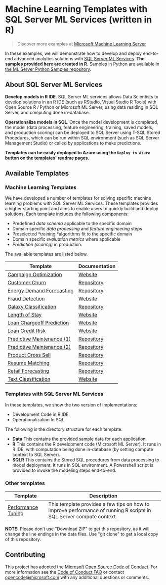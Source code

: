 # Machine Learning Templates with SQL Server ML Services (written in R)

> Discover more examples at [Microsoft Machine Learning Server](https://github.com/Microsoft/ML-Server)

In these examples, we will demonstrate how to develop and deploy end-to-end advanced analytics solutions with [SQL Server  ML Services](https://docs.microsoft.com/en-us/sql/advanced-analytics/what-is-sql-server-machine-learning). **The samples provided here are created in R.**
Samples in Python are available in [the ML Server Python Samples repository](https://github.com/Microsoft/ML-Server-Python-Samples).

## About SQL Server ML Services

**Develop models in R IDE**. SQL Server ML services allows Data Scientists to develop solutions in an R IDE (such as RStudio, Visual Studio R Tools) with Open Source R / Python or Microsoft ML Server, using data residing in SQL Server, and computing done in-database. 

**Operationalize models in SQL**. Once the model development is completed, the model (data processing, feature engineering, training, saved models, and production scoring) can be deployed to SQL Server using T-SQL Stored Procedures, which can be run within SQL environment (such as SQL Server Management Studio) or called by applications to make predictions.

**Templates can be easily deployed to Azure using the `Deploy to Azure` button on the templates' readme pages.**

## Available Templates

### Machine Learning Templates
We have developed a number of templates for solving specific machine learning problems with SQL Server ML Services. These templates provides a higher starting point and aims to enable users to quickly build and deploy solutions. Each template includes the following components:

- Predefined *data schema* applicable to the specific domain
- Domain specific *data processing* and *feature engineering* steps
- Preselected *training *algorithms fit to the specific domain 
- Domain specific *evaluation metrics* where applicable
- *Prediction (scoring)* in production.  

The available templates are listed below.



| Template | Documentation |
| -------- | -------- |
|[Campaign Optimization](https://github.com/Microsoft/r-server-campaign-optimization)|[Website](https://microsoft.github.io/r-server-campaign-optimization/)|
|[Customer Churn](Churn)|[Repository](Churn)|
|[Energy Demand Forecasting](EnergyDemandForecasting)|[Repository](EnergyDemandForecasting)|
|[Fraud Detection](https://github.com/Microsoft/r-server-fraud-detection) |[Website](https://microsoft.github.io/r-server-fraud-detection/)|
|[Galaxy Classification](Galaxies)|[Repository](https://github.com/Microsoft/SQL-Server-R-Services-Samples/blob/master/Galaxies)|
|[Length of Stay](https://github.com/Microsoft/r-server-hospital-length-of-stay)|[Website](https://microsoft.github.io/r-server-hospital-length-of-stay/)|
|[Loan Chargeoff Prediction](https://github.com/Microsoft/r-server-loan-chargeoff)|[Website](https://microsoft.github.io//r-server-loan-chargeoff/)|
|[Loan Credit Risk](https://github.com/Microsoft/r-server-loan-credit-risk)|[Website](https://microsoft.github.io/r-server-loan-credit-risk/)|
|[Predictive Maintenance (1)](PredictiveMaintenance)|[Repository](PredictiveMaintenace)|
|[Predictive Maintenance (2)](PredictiveMaintenanceModelingGuide)|[Repository](PredictiveMaintenanceModelingGuide)|
|[Product Cross Sell](ProductCrossSell)|[Repository](ProductCrossSell)|
|[Resume Matching](SQLOptimizationTips-Resume-Matching)|[Repository](SQLOptimizationTips-Resume-Matching)|
|[Retail Forecasting](RetailForecasting)|[Repository](RetailForecasting)|
|[Text Classification](https://github.com/Microsoft/ml-server-text-classification)|[Website](https://microsoft.github.io/ml-server-text-classification/)|

### Templates with SQL Server ML Services
In these templates, we show the two version of implementations:
 
- Development Code in R IDE 
- Operationalization In SQL

The following is the directory structure for each template:

* **Data**    This contains the provided sample data for each application.
* **R**	      This contains the R development code (Microsoft ML Server). It runs in R IDE, with computation being done in-database (by setting compute context to SQL Server). 
* **SQLR**    This contains the Stored SQL procedures from data processing to model deployment. It runs in SQL environment. A Powershell script is provided to invoke the modeling steps end-to-end. 

### Other templates
| Template | Description |
| -------- | ----------- |
| [Performance Tuning](PerfTuning/README.md)| This template provides a few tips on how to improve performance of running R scripts in SQL Server compute context.|

**NOTE:** Please don't use "Download ZIP" to get this repository, as it will change the line endings in the data files. Use "git clone" to get a local copy of this repository. 

## Contributing
This project has adopted the [Microsoft Open Source Code of Conduct](https://opensource.microsoft.com/codeofconduct/). For more information see the [Code of Conduct FAQ](https://opensource.microsoft.com/codeofconduct/faq/) or contact [opencode@microsoft.com](mailto:opencode@microsoft.com) with any additional questions or comments.

